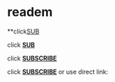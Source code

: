 # readem
**click[SUB](https://ubo://subscribe?location=https%3A%2F%2Feasylist-downloads.adblockplus.org%2Fantiadblockfilters.txt&title=Adblock%20Warning%20Removal%20List)

click **[SUB](https://ubo://subscribe?location=https%3A%2F%2Feasylist-downloads.adblockplus.org%2Fantiadblockfilters.txt&title=Adblock%20Warning%20Removal%20List")**




click **[SUBSCRIBE](https://subscribe?location=https://raw.githubusercontent.com/anon9931/ub/master/filter.txt&title=Filters%20by%20anon9931)**

click **[SUBSCRIBE](https://subscribe?=https://raw.githubusercontent.com/anon9931/ub/master/filter.txt&title=Filters%20by%20anon9931)** or use direct link:<br>
